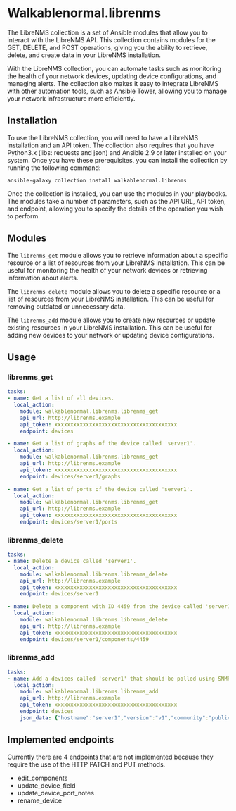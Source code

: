 # Walkablenormal.librenms

The LibreNMS collection is a set of Ansible modules that allow you to interact with the LibreNMS API. This collection contains modules for the GET, DELETE, and POST operations, giving you the ability to retrieve, delete, and create data in your LibreNMS installation.

With the LibreNMS collection, you can automate tasks such as monitoring the health of your network devices, updating device configurations, and managing alerts. The collection also makes it easy to integrate LibreNMS with other automation tools, such as Ansible Tower, allowing you to manage your network infrastructure more efficiently.

## Installation

To use the LibreNMS collection, you will need to have a LibreNMS installation and an API token. The collection also requires that you have Python3.x (libs: requests and json) and Ansible 2.9 or later installed on your system. Once you have these prerequisites, you can install the collection by running the following command:

`ansible-galaxy collection install walkablenormal.librenms`

Once the collection is installed, you can use the modules in your playbooks. The modules take a number of parameters, such as the API URL, API token, and endpoint, allowing you to specify the details of the operation you wish to perform.

## Modules

The `librenms_get` module allows you to retrieve information about a specific resource or a list of resources from your LibreNMS installation. This can be useful for monitoring the health of your network devices or retrieving information about alerts.

The `librenms_delete` module allows you to delete a specific resource or a list of resources from your LibreNMS installation. This can be useful for removing outdated or unnecessary data.

The `librenms_add` module allows you to create new resources or update existing resources in your LibreNMS installation. This can be useful for adding new devices to your network or updating device configurations.

## Usage

### librenms_get

```yaml
tasks:
- name: Get a list of all devices.
  local_action:
    module: walkablenormal.librenms.librenms_get  
    api_url: http://librenms.example
    api_token: xxxxxxxxxxxxxxxxxxxxxxxxxxxxxxxxxxxxxxx
    endpoint: devices

- name: Get a list of graphs of the device called 'server1'.
  local_action:
    module: walkablenormal.librenms.librenms_get
    api_url: http://librenms.example
    api_token: xxxxxxxxxxxxxxxxxxxxxxxxxxxxxxxxxxxxxxx
    endpoint: devices/server1/graphs

- name: Get a list of ports of the device called 'server1'.
  local_action:
    module: walkablenormal.librenms.librenms_get
    api_url: http://librenms.example
    api_token: xxxxxxxxxxxxxxxxxxxxxxxxxxxxxxxxxxxxxxx
    endpoint: devices/server1/ports
```

### librenms_delete

```yaml
tasks:
- name: Delete a device called 'server1'.
  local_action:
    module: walkablenormal.librenms.librenms_delete
    api_url: http://librenms.example
    api_token: xxxxxxxxxxxxxxxxxxxxxxxxxxxxxxxxxxxxxxx
    endpoint: devices/server1

- name: Delete a component with ID 4459 from the device called 'server1'.
  local_action:
    module: walkablenormal.librenms.librenms_delete
    api_url: http://librenms.example
    api_token: xxxxxxxxxxxxxxxxxxxxxxxxxxxxxxxxxxxxxxx
    endpoint: devices/server1/components/4459
```

### librenms_add

```yaml
tasks:
- name: Add a devices called 'server1' that should be polled using SNMPv1 with 'public' as community.
  local_action:
    module: walkablenormal.librenms.librenms_add
    api_url: http://librenms.example
    api_token: xxxxxxxxxxxxxxxxxxxxxxxxxxxxxxxxxxxxxxx
    endpoint: devices
    json_data: {"hostname":"server1","version":"v1","community":"public"}
```

## Implemented endpoints

Currently there are 4 endpoints that are not implemented because they require the use of the HTTP PATCH and PUT methods.

- edit_components
- update_device_field
- update_device_port_notes
- rename_device
